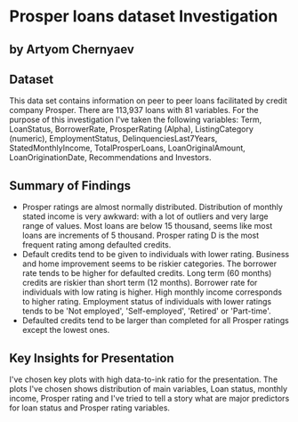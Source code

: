 # Prosper loans dataset Investigation

## by Artyom Chernyaev


## Dataset

This data set contains information on peer to peer loans facilitated by credit company Prosper. There are 113,937 loans with 81 variables. For the purpose of this investigation I've taken the following variables: Term, LoanStatus, BorrowerRate, ProsperRating (Alpha), ListingCategory (numeric), EmploymentStatus, DelinquenciesLast7Years, StatedMonthlyIncome, TotalProsperLoans, LoanOriginalAmount, LoanOriginationDate, Recommendations and Investors.


## Summary of Findings

<ul>
    <li>Prosper ratings are almost normally distributed. Distribution of monthly stated income is very awkward: with a lot of outliers and very large range of values. Most loans are below 15 thousand, seems like most loans are increments of 5 thousand. Prosper rating D is the most frequent rating among defaulted credits.</li>
    <li>Default credits tend to be given to individuals with lower rating. Business and home improvement seems to be riskier categories. The borrower rate tends to be higher for defaulted credits. Long term (60 months) credits are riskier than short term (12 months). Borrower rate for individuals with low rating is higher. High monthly income corresponds to higher rating. Employment status of individuals with lower ratings tends to be 'Not employed', 'Self-employed', 'Retired' or 'Part-time'.</li>
    <li>Defaulted credits tend to be larger than completed for all Prosper ratings except the lowest ones.</li>
</ul>


## Key Insights for Presentation

I've chosen key plots with high data-to-ink ratio for the presentation. The plots I've chosen shows distribution of main variables, Loan status, monthly income, Prosper rating and I've tried to tell a story what are major predictors for loan status and Prosper rating variables.